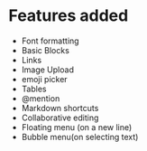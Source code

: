 # Features added

* Font formatting 
* Basic Blocks
* Links
* Image Upload
* emoji picker
* Tables
* @mention
* Markdown shortcuts
* Collaborative editing
* Floating menu (on a new line)
* Bubble menu(on selecting text)
